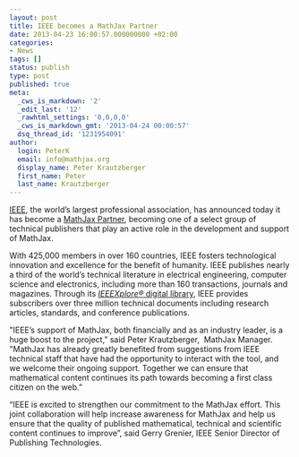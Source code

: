 ```yaml
---
layout: post
title: IEEE becomes a MathJax Partner
date: 2013-04-23 16:00:57.000000000 +02:00
categories:
- News
tags: []
status: publish
type: post
published: true
meta:
  _cws_is_markdown: '2'
  _edit_last: '12'
  _rawhtml_settings: '0,0,0,0'
  _cws_is_markdown_gmt: '2013-04-24 00:00:57'
  dsq_thread_id: '1231954091'
author:
  login: PeterK
  email: info@mathjax.org
  display_name: Peter Krautzberger
  first_name: Peter
  last_name: Krautzberger
---
```


[IEEE](http://www.ieee.org/), the world’s largest professional association, has announced today it has become a [MathJax Partner](sponsors/), becoming one of a select group of technical publishers that play an active role in the development and support of MathJax.

With 425,000 members in over 160 countries, IEEE fosters technological innovation and excellence for the benefit of humanity. IEEE publishes nearly a third of the world’s technical literature in electrical engineering, computer science and electronics, including more than 160 transactions, journals and magazines. Through its [_IEEEXplore®_ digital library](https://ieeexplore.ieee.org/), IEEE provides subscribers over three million technical documents including research articles, standards, and conference publications.

"IEEE’s support of MathJax, both financially and as an industry leader, is a huge boost to the project,” said Peter Krautzberger,  MathJax Manager. "MathJax has already greatly benefited from suggestions from IEEE technical staff that have had the opportunity to interact with the tool, and we welcome their ongoing support. Together we can ensure that mathematical content continues its path towards becoming a first class citizen on the web.”

“IEEE is excited to strengthen our commitment to the MathJax effort. This joint collaboration will help increase awareness for MathJax and help us ensure that the quality of published mathematical, technical and scientific content continues to improve”, said Gerry Grenier,  IEEE Senior Director of Publishing Technologies.